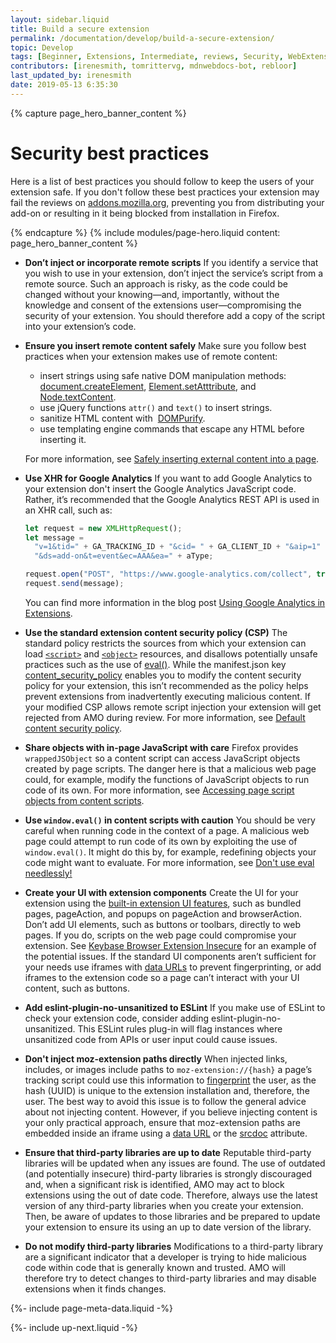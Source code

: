 ```yaml
---
layout: sidebar.liquid
title: Build a secure extension
permalink: /documentation/develop/build-a-secure-extension/
topic: Develop
tags: [Beginner, Extensions, Intermediate, reviews, Security, WebExtensions]
contributors: [irenesmith, tomrittervg, mdnwebdocs-bot, rebloor]
last_updated_by: irenesmith
date: 2019-05-13 6:35:30
---
```


<!-- Page Hero Banner -->

{% capture page_hero_banner_content %}

# Security best practices

Here is a list of best practices you should follow to keep the users of your extension safe. If you don't follow these best practices your extension may fail the reviews on [addons.mozilla.org](https://addons.mozilla.org), preventing you from distributing your add-on or resulting in it being blocked from installation in Firefox.

{% endcapture %}
{% include modules/page-hero.liquid
    content: page_hero_banner_content
%}

<!-- END: Page Hero Banner -->

<!-- Single Column Body Module -->

<section class="module">
<article class="module-content grid-x grid-padding-x">
<div class="cell small-12" markdown="1">

- **Don’t inject or incorporate remote scripts**
  If you identify a service that you wish to use in your extension, don’t inject the service’s script from a remote source. Such an approach is risky, as the code could be changed without your knowing—and, importantly, without the knowledge and consent of the extensions user—compromising the security of your extension. You should therefore add a copy of the script into your extension’s code.
- **Ensure you insert remote content safely**
  Make sure you follow best practices when your extension makes use of remote content:

  - insert strings using safe native DOM manipulation methods: [document.createElement](https://developer.mozilla.org/docs/Web/API/Document/createElement), [Element.setAtttribute](https://developer.mozilla.org/docs/Web/API/Element/setAttribute), and [Node.textContent](https://developer.mozilla.org/docs/Web/API/Node/textContent).
  - use jQuery functions `attr()` and `text()` to insert strings.
  - sanitize HTML content with  [DOMPurify](https://github.com/cure53/DOMPurify).
  - use templating engine commands that escape any HTML before inserting it.

  For more information, see [Safely inserting external content into a page](https://developer.mozilla.org/docs/Mozilla/Add-ons/WebExtensions/Safely_inserting_external_content_into_a_page).

- **Use XHR for Google Analytics**
  If you want to add Google Analytics to your extension don't insert the Google Analytics JavaScript code. Rather, it’s recommended that the Google Analytics REST API is used in an XHR call, such as:


  ```js
  let request = new XMLHttpRequest();
  let message =
    "v=1&tid=" + GA_TRACKING_ID + "&cid= " + GA_CLIENT_ID + "&aip=1" +
    "&ds=add-on&t=event&ec=AAA&ea=" + aType;

  request.open("POST", "https://www.google-analytics.com/collect", true);
  request.send(message);
  ```

  You can find more information in the blog post [Using Google Analytics in Extensions](https://blog.mozilla.org/addons/2016/05/31/using-google-analytics-in-extensions/).

- **Use the standard extension content security policy (CSP)**
  The standard policy restricts the sources from which your extension can load [`<script>`](https://developer.mozilla.org/docs/Web/HTML/Element/script) and [`<object>`](https://developer.mozilla.org/docs/Web/HTML/Element/object) resources, and disallows potentially unsafe practices such as the use of [eval()](https://developer.mozilla.org/docs/Web/JavaScript/Reference/Global_Objects/eval). While the manifest.json key [content_security_policy](https://developer.mozilla.org/docs/Mozilla/Add-ons/WebExtensions/manifest.json/content_security_policy) enables you to modify the content security policy for your extension, this isn’t recommended as the policy helps prevent extensions from inadvertently executing malicious content. If your modified CSP allows remote script injection your extension will get rejected from AMO during review.
  For more information, see [Default content security policy](https://developer.mozilla.org/docs/Mozilla/Add-ons/WebExtensions/Content_Security_Policy#Default_content_security_policy).
- **Share objects with in-page JavaScript with care**
  Firefox provides `wrappedJSObject` so a content script can access JavaScript objects created by page scripts. The danger here is that a malicious web page could, for example, modify the functions of JavaScript objects to run code of its own.
  For more information, see [Accessing page script objects from content scripts](https://developer.mozilla.org/Add-ons/WebExtensions/Sharing_objects_with_page_scripts).
- **Use `window.eval()` in content scripts with caution**
  You should be very careful when running code in the context of a page. A malicious web page could attempt to run code of its own by exploiting the use of `window.eval()`. It might do this by, for example, redefining objects your code might want to evaluate.
  For more information, see [Don't use eval needlessly!](https://developer.mozilla.org/docs/Web/JavaScript/Reference/Global_Objects/eval#Don't_use_eval_needlessly!)
- **Create your UI with extension components**
  Create the UI for your extension using the [built-in extension UI features](https://developer.mozilla.org/docs/Mozilla/Add-ons/WebExtensions/user_interface), such as bundled pages, pageAction, and popups on pageAction and browserAction. Don’t add UI elements, such as buttons or toolbars, directly to web pages. If you do, scripts on the web page could compromise your extension. See [Keybase Browser Extension Insecure](https://www.grepular.com/Keybase_Browser_Extension_Insecure) for an example of the potential issues.
  If the standard UI components aren’t sufficient for your needs use iframes with [data URLs](https://developer.mozilla.org/docs/Web/HTTP/Basics_of_HTTP/Data_URIs) to prevent fingerprinting, or add iframes to the extension code so a page can’t interact with your UI content, such as buttons.
- **Add eslint-plugin-no-unsanitized to ESLint**
  If you make use of ESLint to check your extension code, consider adding eslint-plugin-no-unsanitized. This ESLint rules plug-in will flag instances where unsanitized code from APIs or user input could cause issues.
- **Don't inject moz-extension paths directly**
  When injected links, includes, or images include paths to `moz-extension://{hash}` a page’s tracking script could use this information to [fingerprint](https://en.wikipedia.org/wiki/Device_fingerprint) the user, as the hash (UUID) is unique to the extension installation and, therefore, the user.
  The best way to avoid this issue is to follow the general advice about not injecting content. However, if you believe injecting content is your only practical approach, ensure that moz-extension paths are embedded inside an iframe using a [data URL](https://developer.mozilla.org/docs/Web/HTTP/Basics_of_HTTP/Data_URIs) or the [srcdoc](https://developer.mozilla.org/docs/Web/HTML/Element/iframe#attr-srcdoc) attribute.
- **Ensure that third-party libraries are up to date**
  Reputable third-party libraries will be updated when any issues are found. The use of outdated (and potentially insecure) third-party libraries is strongly discouraged and, when a significant risk is identified, AMO may act to block extensions using the out of date code.
  Therefore, always use the latest version of any third-party libraries when you create your extension. Then, be aware of updates to those libraries and be prepared to update your extension to ensure its using an up to date version of the library.
- **Do not modify third-party libraries**
  Modifications to a third-party library are a significant indicator that a developer is trying to hide malicious code within code that is generally known and trusted. AMO will therefore try to detect changes to third-party libraries and may disable extensions when it finds changes.

</div>
</article>
</section>

<!-- END: Single Column Body Module -->

<!-- Meta Data -->

{%- include page-meta-data.liquid -%}

<!-- END: Meta Data -->

<!-- Up Next -->

{%- include up-next.liquid -%}

<!-- END: Up Next -->
